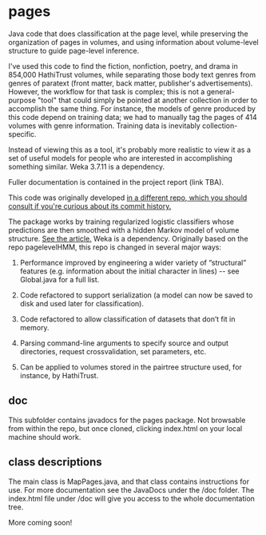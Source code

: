 pages
=====

Java code that does classification at the page level, while preserving the organization of pages in volumes, and using information about volume-level structure to guide page-level inference.

I've used this code to find the fiction, nonfiction, poetry, and drama in 854,000 HathiTrust volumes, while separating those body text genres from genres of paratext (front matter, back matter, publisher's advertisements). However, the workflow for that task is complex; this is not a general-purpose "tool" that could simply be pointed at another collection in order to accomplish the same thing. For instance, the models of genre produced by this code depend on training data; we had to manually tag the pages of 414 volumes with genre information. Training data is inevitably collection-specific.

Instead of viewing this as a tool, it's probably more realistic to view it as a set of useful models for people who are interested in accomplishing something similar. Weka 3.7.11 is a dependency.

Fuller documentation is contained in the project report (link TBA).

This code was originally developed [in a different repo, which you should consult if you're curious about its commit history.](https://github.com/tedunderwood/pages)

The package works by training regularized logistic classifiers whose predictions are then smoothed with a hidden Markov model of volume structure. [See the article.](http://arxiv.org/abs/1309.3323) Weka is a dependency. Originally based on the repo pagelevelHMM, this repo is changed in several major ways:

1. Performance improved by engineering a wider variety of “structural” features (e.g. information about the initial character in lines) -- see Global.java for a full list.

2. Code refactored to support serialization (a model can now be saved to disk and used later for classification).

3. Code refactored to allow classification of datasets that don’t fit in memory.

4. Parsing command-line arguments to specify source and output directories, request crossvalidation, set parameters, etc.

5. Can be applied to volumes stored in the pairtree structure used, for instance, by HathiTrust.

doc
---
This subfolder contains javadocs for the pages package. Not browsable from within the repo, but once cloned, clicking index.html on your local machine should work.

class descriptions
------------------
The main class is MapPages.java, and that class contains instructions for use. For more documentation see the JavaDocs under the /doc folder. The index.html file under /doc will give you access to the whole documentation tree.

More coming soon!
